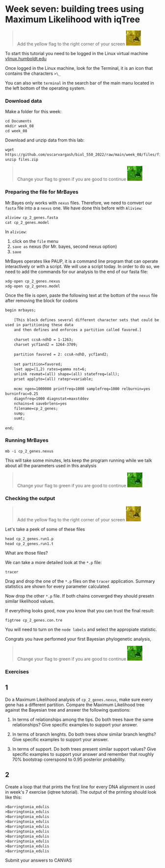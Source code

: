 # Week seven: building trees using Maximum Likelihood with iqTree

> Add the yellow flag to the right corner of your screen ![](img/yellow.jpeg)

To start this tutorial you need to be logged in the Linux virtual machine
[vlinux.humboldt.edu](https://vlinux.humboldt.edu/)

Once logged in the Linux machine, look for the Terminal, it is an icon that contains the characters `>\_`

You can also write `terminal` in the search bar of the main manu located in the left bottom of the operating system.

### Download data

Make a folder for this week:

```
cd Documents
mkdir week_08
cd week_08
```

Download and unzip data from this lab:

```
wget https://github.com/oscarvargash/biol_550_2022/raw/main/week_08/files/files.zip
unzip files.zip
```

> Change your flag to green if you are good to continue ![](img/green.jpeg)

### Preparing the file for MrBayes

Mr.Bayes only works with `nexus` files. Therefore, we need to comvert our `fasta` file into a a `nexus` one. We have done this before with `Aliview`:

```
aliview cp_2_genes.fasta
cat cp_2_genes.model
```

In `aliview`:

1. click on the `file` menu
2. `save as` nexus (for Mr. bayes, second nexus option)
3. `save`

MrBayes operates like PAUP, it is a command line program that can operate interactively or with a script. We will use a script today. In order to do so, we need to add the commands for our analysis to the end of our fasta file:

```
xdg-open cp_2_genes.nexus
xdg-open cp_2_genes.model
```

Once the file is open, paste the following text at the bottom of the `nexus` file after removing the block for codons

```
begin mrbayes;

    [This block defines several different character sets that could be used in partitioning these data
    and then defines and enforces a partition called favored.]

    charset ccsA-ndhD = 1-1263;
    charset ycf1and2 = 1264-3709;

    partition favored = 2: ccsA-ndhD, ycf1and2;

    set partition=favored;
    lset app=(1,2) rates=gamma nst=6;
    unlink revmat=(all) shape=(all) statefreq=(all);
    prset applyto=(all) ratepr=variable;
    
    mcmc ngen=1000000 printfreq=1000 samplefreq=1000 relburnin=yes burninfrac=0.25							
	diagnfreq=1000 diagnstat=maxstddev											
	nchains=4 savebrlens=yes 
	filename=cp_2_genes;
	sump;
	sumt;

end;

```

### Running MrBayes

```
mb -i cp_2_genes.nexus
```

This will take some minutes, lets keep the program running while we talk about all the parameters used in this analysis

> Change your flag to green if you are good to continue ![](img/green.jpeg)

### Checking the output

> Add the yellow flag to the right corner of your screen ![](img/yellow.jpeg)

Let's take a peek of some of these files

```
head cp_2_genes.run1.p
head cp_2_genes.run1.t
```

What are those files?

We can take a more detailed look at the `*.p` file:

```
tracer
```

Drag and drop the one of the `*.p` files on the  `tracer` application. Summary statistics are shown for every parameter calculated.

Now drop the other `*.p` file. If both chains converged they should presetn similar likelihood values.

If everything looks good, now you know that you can trust the final result:

```
figtree cp_2_genes.con.tre
```

You will need to turn on the `node labels` and select the appropiate statistic.

Congrats you have performed your first Bayesian phylogenetic analysis,

> Change your flag to green if you are good to continue ![](img/green.jpeg)


### Exercises

## 1

Do a Maximum Likelihood analysis of `cp_2_genes.nexus`, make sure every gene has a different partition. Compare the Maximum Likelihood tree against the Bayesian tree and answer the following questions:

1. In terms of relationships among the tips. Do both trees have the same relationships? Give specific examples to support your answer.

2. In terms of branch lenghts. Do both trees show similar branch lengths? Give specific examples to support your answer.

3. In terms of support. Do both trees present similar support values? Give specific examples to support your answer and remember that roughly 70% bootstrap corerspond to 0.95 posterior probability.

## 2

Create a loop that that prints the first line for every DNA alignment in used in week's 7 exercise (iqtree tutorial). The output of the printing should look like this:

```
>Barringtonia_edulis
>Barringtonia_edulis
>Barringtonia_edulis
>Barringtonia_edulis
>Barringtonia_edulis
>Barringtonia_edulis
>Barringtonia_edulis
>Barringtonia_edulis
>Barringtonia_edulis
>Barringtonia_edulis
```

Submit your answers to CANVAS

